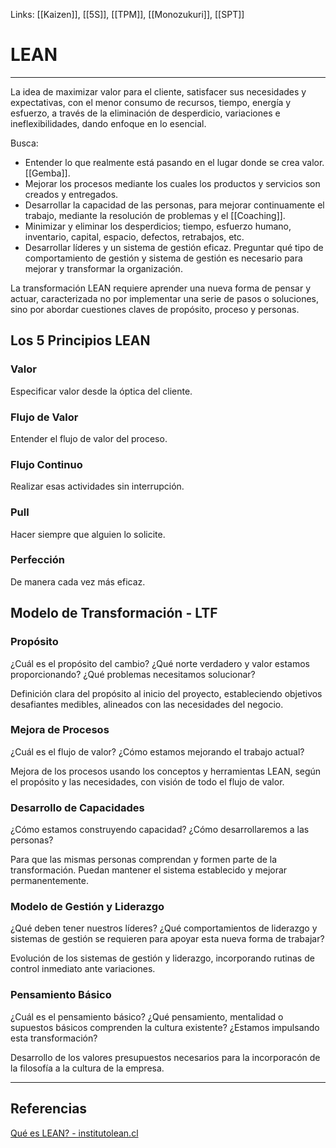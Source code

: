 Links: [[Kaizen]], [[5S]], [[TPM]], [[Monozukuri]], [[SPT]]

# LEAN
---

La idea de maximizar valor para el cliente, satisfacer sus necesidades y expectativas, con el menor consumo de recursos, tiempo, energía y esfuerzo, a través de la eliminación de desperdicio, variaciones e ineflexibilidades, dando enfoque en lo esencial.

Busca:
- Entender lo que realmente está pasando en el lugar donde se crea valor. [[Gemba]].
- Mejorar los procesos mediante los cuales los productos y servicios son creados y entregados.
- Desarrollar la capacidad de las personas, para mejorar continuamente el trabajo, mediante la resolución de problemas y el [[Coaching]].
- Minimizar y eliminar los desperdicios; tiempo, esfuerzo humano, inventario, capital, espacio, defectos, retrabajos, etc.
- Desarrollar líderes y un sistema de gestión eficaz. Preguntar qué tipo de comportamiento de gestión y sistema de gestión es necesario para mejorar y transformar la organización.

La transformación LEAN requiere aprender una nueva forma de pensar y actuar, caracterizada no por implementar una serie de pasos o soluciones, sino por abordar cuestiones claves de propósito, proceso y personas.

## Los 5 Principios LEAN
### Valor
Especificar valor desde la óptica del cliente.

### Flujo de Valor
Entender el flujo de valor del proceso.

### Flujo Continuo
Realizar esas actividades sin interrupción.

### Pull
Hacer siempre que alguien lo solicite.

### Perfección
De manera cada vez más eficaz.

## Modelo de Transformación - LTF
### Propósito
¿Cuál es el propósito del cambio?
¿Qué norte verdadero y valor estamos proporcionando?
¿Qué problemas necesitamos solucionar?

Definición clara del propósito al inicio del proyecto, estableciendo objetivos desafiantes medibles, alineados con las necesidades del negocio.

### Mejora de Procesos
¿Cuál es el flujo de valor?
¿Cómo estamos mejorando el trabajo actual?

Mejora de los procesos usando los conceptos y herramientas LEAN, según el propósito y las necesidades, con visión de todo el flujo de valor.

### Desarrollo de Capacidades
¿Cómo estamos construyendo capacidad?
¿Cómo desarrollaremos a las personas?

Para que las mismas personas comprendan y formen parte de la transformación. Puedan mantener el sistema establecido y mejorar permanentemente.

### Modelo de Gestión y Liderazgo
¿Qué deben tener nuestros líderes?
¿Qué comportamientos de liderazgo y sistemas de gestión se requieren para apoyar esta nueva forma de trabajar?

Evolución de los sistemas de gestión y liderazgo, incorporando rutinas de control inmediato ante variaciones.

### Pensamiento Básico
¿Cuál es el pensamiento básico?
¿Qué pensamiento, mentalidad o supuestos básicos comprenden la cultura existente?
¿Estamos impulsando esta transformación?

Desarrollo de los valores presupuestos necesarios para la incorporacón de la filosofía a la cultura de la empresa.

---

## Referencias
[Qué es LEAN? - institutolean.cl](https://institutolean.cl/nuevo/lean/)